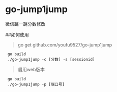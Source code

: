 # go-jump1jump
微信跳一跳分数修改

##如何使用
> go get github.com/youfu9527/go-jump1jump

```
 go build
 ./go-jump1jump -c [分数] -s [sessionid]
```

> 启用web版本

```
 go build
 ./go-jump1jump -p [端口号]
```

